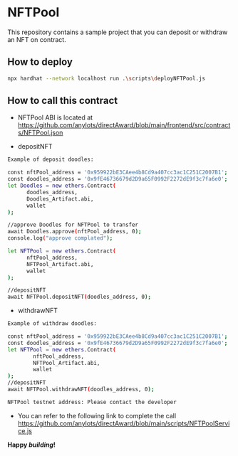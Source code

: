 # NFTPool

This repository contains a sample project that you can deposit or withdraw
an NFT on contract. 

## How to deploy

```sh
npx hardhat --network localhost run .\scripts\deployNFTPool.js 
```

## How to call this contract

- NFTPool ABI is located at https://github.com/anylots/directAward/blob/main/frontend/src/contracts/NFTPool.json

- depositNFT
```sh
Example of deposit doodles:

const nftPool_address = '0x959922bE3CAee4b8Cd9a407cc3ac1C251C2007B1';
const doodles_address = '0x9fE46736679d2D9a65F0992F2272dE9f3c7fa6e0';
let Doodles = new ethers.Contract(
      doodles_address,
      Doodles_Artifact.abi,
      wallet
);

//approve Doodles for NFTPool to transfer
await Doodles.approve(nftPool_address, 0);
console.log("approve complated");

let NFTPool = new ethers.Contract(
      nftPool_address,
      NFTPool_Artifact.abi,
      wallet
);

//depositNFT
await NFTPool.depositNFT(doodles_address, 0);
```

- withdrawNFT
```sh
Example of withdraw doodles:

const nftPool_address = '0x959922bE3CAee4b8Cd9a407cc3ac1C251C2007B1';
const doodles_address = '0x9fE46736679d2D9a65F0992F2272dE9f3c7fa6e0';
let NFTPool = new ethers.Contract(
        nftPool_address,
        NFTPool_Artifact.abi,
        wallet
);
//depositNFT
await NFTPool.withdrawNFT(doodles_address, 0);

NFTPool testnet address: Please contact the developer

```
- You can refer to the following link to complete the call
https://github.com/anylots/directAward/blob/main/scripts/NFTPoolService.js



**Happy _building_!**
